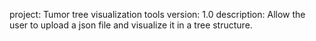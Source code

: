 project: Tumor tree visualization tools
version: 1.0
description: Allow the user to upload a json file and visualize it in a tree structure.
